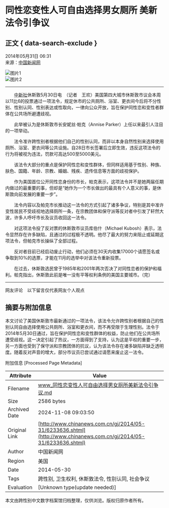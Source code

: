 # 同性恋变性人可自由选择男女厕所 美新法令引争议

## 正文 { data-search-exclude }


2014年05月31日 06:31  
来源：[中国新闻网](http://www.chinanews.com/)  

![图片1](http://www.chinanews.com/fileftp/2020/03/2020-03-11/U194P4T47D46410F978DT20200311093349.jpg)  
![图片2](http://www.chinanews.com/fileftp/2020/03/2020-03-11/U194P4T47D46410F977DT20200311083723.jpg)

---

　　[中新社](http://www.chinanews.com/)休斯敦5月30日电　（记者　王欢）美国第四大城市休斯敦市议会本周以11比6的投票通过一项法令，规定休市的公共厕所、浴室、更衣间今后将不分性别、性别认同、性别表达或性取向，一律向公众开放，旨在保护同性恋和变性者群体在公共场所避遭歧视。

　　此举被认为是休斯敦市长安妮丝·帕克（Annise Parker）上任以来最引人注目的一项举动。

　　法令准许跨性别者根据他们自己的性别认同，而非以本身自然性别来选择使用厕所、浴室、更衣间等公共设施。自28日市长签署后立即生效，违反这项法令的行为将被视为违法，罚款可高达500至5000美元。

　　该法令大部分的重点是保护同性恋和变性群体，但同样适用基于性别、种族、肤色、国籍、年龄、宗教、婚姻、残疾、遗传信息等方面的歧视保护。

　　作为美国首位公开同性恋身份的市长，帕克表示，这项法令并不是她两届任期内做过的最重要的事，但却是“她作为一个市长做出的最具有个人意义的事，是休斯敦向前发展的重要一步”。

　　法令内容以及帕克市长推动这一法令的方式引起了诸多争议，特别是其中准许变性居民不受歧视地选择厕所一条，在宗教团体和保守派等反对者中引发了轩然大波，许多人呼吁市长及议员收回这一法令。

　　对这项法令投了反对票的休斯敦市议员库伯什（Michael Kubosh）表示，法令显然存在许多缺陷，且通过的过程极不透明。他尽了最大的努力来阻止或延期这项法令，但帕克市长操纵了全部过程。

　　反对者目前已经启动废止行动，他们必须在30天内收集17000个请愿签名或争取到10%的选票，才能在11月的选举中对该法令重新投票。

　　在过去，休斯敦选民曾于1985年和2001年两次否决了对同性恋者的保护和福利。帕克指出，休斯敦此前是唯一没有平等权利条例的美国主要城市。（完）

---

网友评论　以下留言仅代表网友个人观点

## 摘要与附加信息

<!-- tcd_abstract -->
本文讨论了美国休斯敦市最新通过的一项法令，该法令允许跨性别者根据自己的性别认同自由选择使用公共厕所、浴室和更衣间，而不再受限于生理性别。法令于2014年5月30日通过，旨在保护同性恋和变性群体的权益，防止他们在公共场所遭受歧视。这一决定引起了热议，一方面得到了支持，认为这是平权的重要一步，另一方面也受到了保守派和宗教团体的抗议，认为该法令存在诸多缺陷并缺乏透明度。随着反对声音的增大，部分市议员已尝试通过请愿来废止这一法令。
<!-- tcd_abstract_end -->

附加信息 [Processed Page Metadata]

| Attribute       | Value                                  |
|-----------------|----------------------------------------|
| Filename        | www_同性恋变性人可自由选择男女厕所美新法令引争议.md                             |
| Size            | 2586 bytes                           |
| Archived Date   | 2024-11-08 09:03:50                             |
| Original Link   | [http://www.chinanews.com.cn/gj/2014/05-31/6233636.shtml](http://www.chinanews.com.cn/gj/2014/05-31/6233636.shtml)                       |
| Author          | 中国新闻网                               |
| Region          | 美国                               |
| Date            | 2014-05-30                                 |
| Tags            | 跨性别, 卫生权利, 休斯敦法令, 性别认同, 社会争议                                 |
| Evaluation            | [Unknown type(update needed)]                                 |
<!-- tcd_table_end -->

本文由跨性别中文数字档案馆归档整理，仅供浏览。版权归原作者所有。
